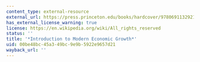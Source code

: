 ```yaml
---
content_type: external-resource
external_url: https://press.princeton.edu/books/hardcover/9780691132921/introduction-to-modern-economic-growth?srsltid=AfmBOorIX44m0fbM1fftDcE-QjKaVC8ZzkKDgqrZP0SJuXM8kQIlkmJB
has_external_license_warning: true
license: https://en.wikipedia.org/wiki/All_rights_reserved
status: ''
title: '*Introduction to Modern Economic Growth*'
uid: 00be48bc-45a3-49bc-9e9b-5922e9657d21
wayback_url: ''
---
```

